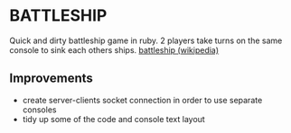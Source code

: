 # BATTLESHIP
Quick and dirty battleship game in ruby. 2 players take turns on the same console to sink each others ships. [battleship (wikipedia)](https://en.wikipedia.org/wiki/Battleship_(game))

## Improvements
- create server-clients socket connection in order to use separate consoles
- tidy up some of the code and console text layout
